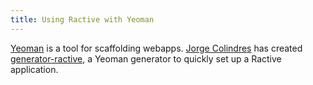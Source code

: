 ```yaml
---
title: Using Ractive with Yeoman
---
```


[Yeoman](http://yeoman.io/) is a tool for scaffolding webapps. [Jorge Colindres](http://colindres.me/) has created [generator-ractive](https://github.com/colindresj/generator-ractive), a Yeoman generator to quickly set up a Ractive application.
